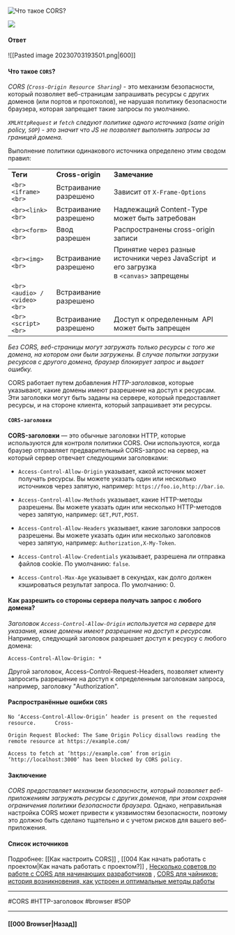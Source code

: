 ![Что такое CORS?](https://youtu.be/w-vUj0gHGgg?t=360)

![](https://www.youtube.com/watch?v=Rx-G3uB__zI&t=2s)
#### Ответ

![[Pasted image 20230703193501.png|600]]

#### Что такое `CORS`?

*CORS (`Cross-Origin Resource Sharing`)* - это механизм безопасности, который позволяет веб-страницам запрашивать ресурсы с других доменов (или портов и протоколов), не нарушая политику безопасности браузера, которая запрещает такие запросы по умолчанию.

*`XMLHttpRequest` и `fetch` следуют политике одного источника (same origin policy, `SOP`) - это значит что JS не позволяет выполнять запросы за границей домена.*

Выполнение политики одинакового источника определено этим сводом правил:

|   |   |   |
|---|---|---|
|**Теги**|**Cross-origin**|**Замечание**|
|```<br><iframe><br>```|Встраивание разрешено|Зависит от `X-Frame-Options`|
|```<br><link><br>```|Встраивание разрешено|Надлежащий Content-Type может быть затребован|
|```<br><form><br>```|Ввод разрешен|Распространены cross-origin записи|
|```<br><img><br>```|Встраивание разрешено|Принятие через разные источники через JavaScript  и его загрузка в `<canvas>` запрещены|
|```<br><audio> / <video><br>```|Встраивание разрешено||
|```<br><script><br>```|Встраивание разрешено|Доступ к определенным  API может быть запрещен|

*Без CORS, веб-страницы могут загружать только ресурсы с того же домена, на котором они были загружены. В случае попытки загрузки ресурсов с другого домена, браузер блокирует запрос и выдает ошибку.*

CORS работает путем добавления *HTTP-заголовков*, которые указывают, какие домены имеют разрешение на доступ к ресурсам. Эти заголовки могут быть заданы на сервере, который предоставляет ресурсы, и на стороне клиента, который запрашивает эти ресурсы.

#### `CORS-заголовки`

**CORS-заголовки** — это обычные заголовки HTTP, которые используются для контроля политики CORS. Они используются, когда браузер отправляет предварительный CORS-запрос на сервер, на который сервер отвечает следующими заголовками:

- `Access-Control-Allow-Origin` указывает, какой источник может получать ресурсы. Вы можете указать один или несколько источников через запятую, например: `https://foo.io,http://bar.io`.
  
- `Access-Control-Allow-Methods` указывает, какие HTTP-методы разрешены. Вы можете указать один или несколько HTTP-методов через запятую, например: `GET,PUT,POST`.
    
- `Access-Control-Allow-Headers` указывает, какие заголовки запросов разрешены. Вы можете указать один или несколько заголовков через запятую, например: `Authorization,X-My-Token`.
    
- `Access-Control-Allow-Credentials` указывает, разрешена ли отправка файлов cookie. По умолчанию: `false`.
    
- `Access-Control-Max-Age` указывает в секундах, как долго должен кэшироваться результат запроса. По умолчанию: 0.

#### **Как разрешить со стороны сервера получать запрос с любого домена?**

*Заголовок `Access-Control-Allow-Origin` используется на сервере для указания, какие домены имеют разрешение на доступ к ресурсам.* Например, следующий заголовок разрешает доступ к ресурсу с любого домена:

```http
Access-Control-Allow-Origin: *
```

Другой заголовок, Access-Control-Request-Headers, позволяет клиенту запросить разрешение на доступ к определенным заголовкам запроса, например, заголовку "Authorization".

#### Распространённые ошибки `CORS`

```HTTP
No ‘Access-Control-Allow-Origin’ header is present on the requested resource.      Cross-

Origin Request Blocked: The Same Origin Policy disallows reading the remote resource at https://example.com/      

Access to fetch at ‘https://example.com’ from origin ‘http://localhost:3000’ has been blocked by CORS policy.
```
#### Заключение

*CORS предоставляет механизм безопасности, который позволяет веб-приложениям загружать ресурсы с других доменов, при этом сохраняя ограничения политики безопасности браузера.* Однако, неправильная настройка CORS может привести к уязвимостям безопасности, поэтому это должно быть сделано тщательно и с учетом рисков для вашего веб-приложения.

#### Список источников

Подробнее: [[Как настроить CORS]] , [[004 Как начать работать с проектом|Как начать работать с проектом?]] , [Несколько советов по работе с CORS для начинающих разработчиков](https://habr.com/ru/companies/otus/articles/706908/) , [CORS для чайников: история возникновения, как устроен и оптимальные методы работы](https://habr.com/ru/companies/macloud/articles/553826/)

___
#CORS #HTTP-заголовок #browser #SOP 

___

#### [[000 Browser|Назад]]